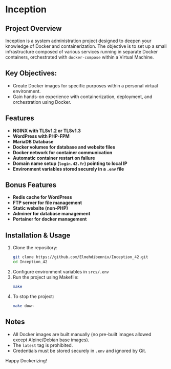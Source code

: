 # Inception

## Project Overview

Inception is a system administration project designed to deepen your knowledge of Docker and containerization. The objective is to set up a small infrastructure composed of various services running in separate Docker containers, orchestrated with `docker-compose` within a Virtual Machine.

## Key Objectives:
- Create Docker images for specific purposes within a personal virtual environment.
- Gain hands-on experience with containerization, deployment, and orchestration using Docker.

## Features
- **NGINX with TLSv1.2 or TLSv1.3**
- **WordPress with PHP-FPM**
- **MariaDB Database**
- **Docker volumes for database and website files**
- **Docker network for container communication**
- **Automatic container restart on failure**
- **Domain name setup (`login.42.fr`) pointing to local IP**
- **Environment variables stored securely in a `.env` file**

## Bonus Features
- **Redis cache for WordPress**
- **FTP server for file management**
- **Static website (non-PHP)**
- **Adminer for database management**
- **Portainer for docker management**

## Installation & Usage
1. Clone the repository:
   ```sh
   git clone https://github.com/Elmehdibennix/Inception_42.git
   cd Inception_42
   ```
2. Configure environment variables in `srcs/.env`
3. Run the project using Makefile:
   ```sh
   make
   ```
4. To stop the project:
   ```sh
   make down
   ```

## Notes
- All Docker images are built manually (no pre-built images allowed except Alpine/Debian base images).
- The `latest` tag is prohibited.
- Credentials must be stored securely in `.env` and ignored by Git.

Happy Dockerizing!
